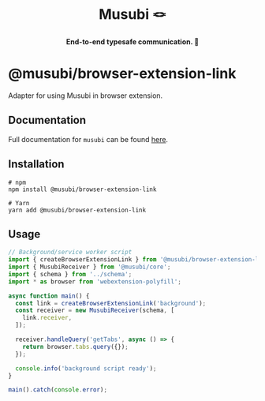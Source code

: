 

<div style="text-align: center;width:100%">
<h1>
Musubi 🪢
</h1>
<strong>End-to-end typesafe communication. 🎉</strong>
</div>

# @musubi/browser-extension-link

Adapter for using Musubi in browser extension.

## Documentation
Full documentation for `musubi` can be found [here](https://github.com/TheUnderScorer/musubi).

## Installation
```shell
# npm
npm install @musubi/browser-extension-link

# Yarn
yarn add @musubi/browser-extension-link
```

## Usage

```ts
// Background/service worker script
import { createBrowserExtensionLink } from '@musubi/browser-extension-link';
import { MusubiReceiver } from '@musubi/core';
import { schema } from '../schema';
import * as browser from 'webextension-polyfill';

async function main() {
  const link = createBrowserExtensionLink('background');
  const receiver = new MusubiReceiver(schema, [
    link.receiver,
  ]);

  receiver.handleQuery('getTabs', async () => {
    return browser.tabs.query({});
  });

  console.info('background script ready');
}

main().catch(console.error);


```
